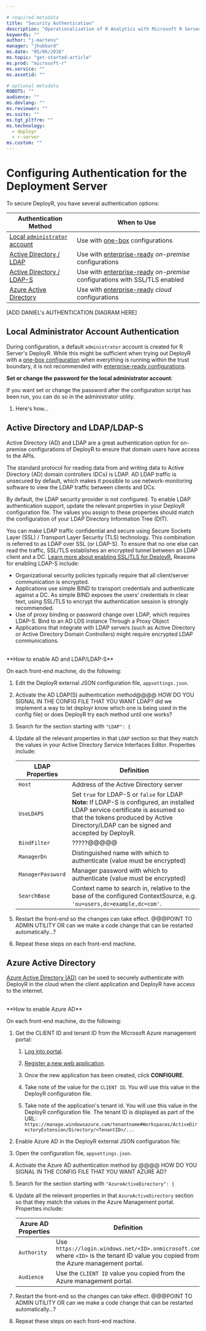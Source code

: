 ```yaml
---

# required metadata
title: "Security Authentication"
description: "Operationalization of R Analytics with Microsoft R Server"
keywords: ""
author: "j-martens"
manager: "jhubbard"
ms.date: "05/06/2016"
ms.topic: "get-started-article"
ms.prod: "microsoft-r"
ms.service: ""
ms.assetid: ""

# optional metadata
ROBOTS: ""
audience: ""
ms.devlang: ""
ms.reviewer: ""
ms.suite: ""
ms.tgt_pltfrm: ""
ms.technology: 
  - deployr
  - r-server
ms.custom: ""
---
```


# Configuring Authentication for the Deployment Server

To secure DeployR, you have several authentication options:

|Authentication Method|When to Use|
|----------------------------------|----------------------------------|
|[Local `administrator` account](#local)|Use with [one-box](configurations.md) configurations|
|[Active Directory / LDAP](#ldap)|Use with [enterprise-ready](configurations.md) _on-premise_ configurations|
|[Active Directory / LDAP-S](#ldap)|Use with [enterprise-ready](configurations.md) _on-premise_ configurations with SSL/TLS enabled|
|[Azure Active Directory](#aad)|Use with [enterprise-ready](configurations.md) _cloud_ configurations|


[ADD DANIEL's AUTHENTICATION DIAGRAM HERE]


<a name="local"></a>

## Local Administrator Account Authentication

During configuration, a default `administrator` account is created for R Server's DeployR. While this might be sufficient when trying out DeployR with a [one-box configuration](configurations.md#onebox) when everything is running within the trust boundary, it is not recommended with [enterprise-ready configurations](configurations.md#enterpriseready).

**Set or change the password for the local administrator account**:

If you want set or change the password after the configuration script has been run, you can do so in the administrator utility.

1. Here's how...



<a name="ldap"></a>

## Active Directory and LDAP/LDAP-S

Active Directory (AD) and LDAP are a great authentication option for on-premise configurations of DeployR to ensure that domain users have access to the APIs.  

The standard protocol for reading data from and writing data to Active Directory (AD) domain controllers (DCs) is LDAP. AD LDAP traffic is unsecured by default, which makes it possible to use network-monitoring software to view the LDAP traffic between clients and DCs.  

By default, the LDAP security provider is not configured. To enable LDAP authentication support, update the relevant properties in your DeployR configuration file. The values you assign to these properties should match the configuration of your LDAP Directory Information Tree (DIT).

You can make LDAP traffic confidential and secure using Secure Sockets Layer (SSL) / Transport Layer Security (TLS) technology. This combination is referred to as LDAP over SSL (or LDAP-S). To ensure that no one else can read the traffic, SSL/TLS establishes an encrypted tunnel between an LDAP client and a DC. [Learn more about enabling SSL/TLS for DeployR.](security-https.md) Reasons for enabling LDAP-S include:

+ Organizational security policies typically require that all client/server communication is encrypted.
+ Applications use simple BIND to transport credentials and authenticate against a DC. As simple BIND exposes the users’ credentials in clear text, using SSL/TLS to encrypt the authentication session is strongly recommended.
+ Use of proxy binding or password change over LDAP, which requires LDAP-S. Bind to an AD LDS instance Through a Proxy Object
+ Applications that integrate with LDAP servers (such as Active Directory or Active Directory Domain Controllers) might require encrypted LDAP communications.

<br>
**How to enable AD and LDAP/LDAP-S**

On each front-end machine, do the following:

1. Edit the DeployR external JSON configuration file, `appsettings.json`.

1. Activate the AD LDAP(S) authentication method@@@@ HOW DO YOU SIGNAL IN THE CONFIG FILE THAT YOU WANT LDAP? did we implement a way to let deployr know which one is being used in the config file) or does DeployR try each method until one works?

1. Search for the section starting with `"LDAP": {`

1. Update all the relevant properties in that `LDAP` section so that they match the values in your Active Directory Service Interfaces Editor.  Properties include:

   |LDAP Properties|Definition|
   |----------------|-------------------------------|
   |`Host`|Address of the Active Directory server|
   |`UseLDAPS`|Set `true` for LDAP-S or `false` for LDAP<br>**Note:** If LDAP-S is configured, an installed LDAP service certificate is assumed so that the tokens produced by Active Directory/LDAP can be signed and accepted by DeployR. |
   |`BindFilter`|?????@@@@@|
   |`ManagerDn`|Distinguished name with which to authenticate (value must be encrypted)|
   |`ManagerPassword`|Manager password with which to authenticate (value must be encrypted)|
   |`SearchBase`|Context name to search in, relative to the base of the configured ContextSource, e.g. `'ou=users,dc=example,dc=com'`.| 
 
1. Restart the front-end so the changes can take effect.  @@@POINT TO ADMIN UTILITY  OR can we make a code change that can be restarted automatically...?

1. Repeat these steps on each front-end machine.

<a name="aad"></a>

## Azure Active Directory 

[Azure Active Directory (AD)](https://www.microsoft.com/en-us/cloud-platform/azure-active-directory) can be used to securely authenticate with DeployR in the cloud when the client application and DeployR have access to the internet.


<br>
**How to enable Azure AD**

On each front-end machine, do the following:

1. Get the CLIENT ID and tenant ID from the Microsoft Azure management portal:
   1. [Log into portal](https://azure.microsoft.com/en-us/features/azure-portal/).   

   1. [Register a new web application](https://azure.microsoft.com/en-us/documentation/articles/sql-database-client-id-keys/).

   1. Once the new application has been created, click **CONFIGURE**.

   1. Take note of the value for the  `CLIENT ID`. You will use this value in the DeployR configuration file.

   1. Take note of the application's tenant id. You will use this value in the DeployR configuration file. The tenant ID is displayed as part of the URL: `https://manage.windowsazure.com/tenantname#Workspaces/ActiveDirectoryExtension/Directory/<TenantID>/...`

1. Enable Azure AD in the DeployR external JSON configuration file:

  1. Open the configuration file, `appsettings.json`.

  1. Activate the Azure AD authentication method by @@@@ HOW DO YOU SIGNAL IN THE CONFIG FILE THAT YOU WANT AZURE AD?

  1. Search for the section starting with `"AzureActiveDirectory": {`

  1. Update all the relevant properties in that `AzureActiveDirectory` section so that they match the values in the Azure Management portal.  Properties include:

     |Azure AD Properties|Definition|
     |----------------|-------------------------------|
     |`Authority`|Use `https://login.windows.net/<ID>.onmicrosoft.com` where `<ID>` is the tenant ID value you copied from the Azure management portal.|
     |`Audience`|Use the `CLIENT ID` value you copied from the Azure management portal.|
     
1. Restart the front-end so the changes can take effect. @@@POINT TO ADMIN UTILITY  OR can we make a code change that can be restarted automatically...?

1. Repeat these steps on each front-end machine.